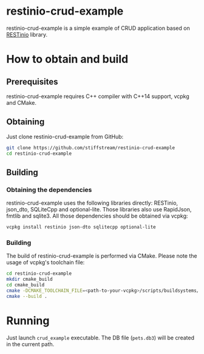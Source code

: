 # restinio-crud-example

restinio-crud-example is a simple example of CRUD application based on
[RESTinio](https://github.com/stiffstream/restinio) library.

# How to obtain and build

## Prerequisites

restinio-crud-example requires C++ compiler with C++14 support, vcpkg and CMake.

## Obtaining

Just clone restinio-crud-example from GitHub:

```sh
git clone https://github.com/stiffstream/restinio-crud-example
cd restinio-crud-example
```

## Building

### Obtaining the dependencies

restinio-crud-example uses the following libraries directly: RESTinio, json_dto, SQLiteCpp and optional-lite. Those libraries also use RapidJson, fmtlib and sqlite3. All those dependencies should be obtained via vcpkg:

```sh
vcpkg install restinio json-dto sqlitecpp optional-lite
```

### Building

The build of restinio-crud-example is performed via CMake. Please note the usage of vcpkg's toolchain file:

```sh
cd restinio-crud-example
mkdir cmake_build
cd cmake_build
cmake -DCMAKE_TOOLCHAIN_FILE=<path-to-your-vcpkg>/scripts/buildsystems/vcpkg.cmake -DCMAKE_BUILD_TYPE=Release .
cmake --build .
```

# Running

Just launch `crud_example` executable. The DB file (`pets.db3`) will be created in the current path.


